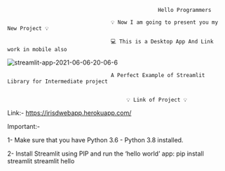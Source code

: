                                                     Hello Programmers
                 
                                     💡 Now I am going to present you my New Project 💡
               
                                     💻 This is a Desktop App And Link work in mobile also
 
                            
 
 

![streamlit-app-2021-06-06-20-06-6](https://user-images.githubusercontent.com/72243026/120930107-91d1a200-c709-11eb-8e93-3724e9d7be4d.gif)

                            
                            
                            
                                     A Perfect Example of Streamlit Library for Intermediate project
             
                                          
                                          💡 Link of Project 💡

                   
 Link:- https://irisdwebapp.herokuapp.com/ 
 
 Important:-

1- Make sure that you have Python 3.6 - Python 3.8 installed.

2- Install Streamlit using PIP and run the ‘hello world’ app: pip install streamlit streamlit hello
